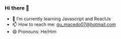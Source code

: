 ### Hi there 👋

- 🌱 I’m currently learning Javascript and ReactJs
- 📫 How to reach me: gu_macedo07@hotmail.com
- 😄 Pronouns: He/Him
